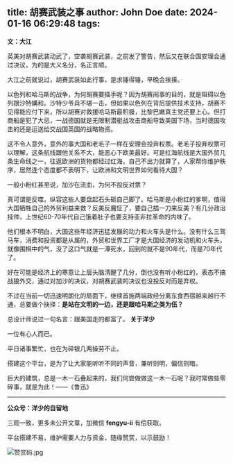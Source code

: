 title: 胡赛武装之事
author: John Doe
date: 2024-01-16 06:29:48
tags:
---
**文：大江**<!--more-->

英美对胡赛武装动武了，空袭胡赛武装，之前发了警告，然后又在联合国安理会通过决议，为的是大义名分，名正言顺。

大江之前就说过，胡赛武装如此行事，是求锤得锤，早晚会挨揍。

以色列和哈马斯的战争，为何胡赛要插手呢？因为胡赛闹事的目的，就是阻碍以色列跟沙特媾和。沙特少爷兵不堪一击，但如果以色列在背后提供技术支持，胡赛不见得能应付下来，所以胡赛对救援哈马斯最积极，比黎巴嫩真主党还要上心。但打商船是犯了大忌，一战德国就是无限制潜艇战攻击商船导致美国下场，当时德国攻击的还是运送给交战国英国的战略物资。

这不令人意外，意外的事大国和老毛子一样在安理会投弃权票。老毛子投弃权票可以理解，这条航线跟他关系不大，能恶心下欧美最好。可是红海航线是大国外贸几条生命线之一，往返欧洲的货物都经过红海，自己不出力就算了，人家帮你维护秩序，居然连个态度都不表明下，让欧洲和文明世界如何看待大国？

一般小粉红甚至说，加沙在流血，为何不投反对票？

真可谓是反噬，纵容这些人要盘起石头砸自己脚了。哈马斯是小粉红的爹啊，值得大国牺牲自己的外贸利益来救？反美反魔怔了，要自己插一刀来反美？有几分政治挂帅，上世纪60-70年代自己饿着肚子也要支持亚非拉革命的内味了。

他们根本不明白，大国这些年经济迅猛发展的动力和火车头是什么。没有什么三驾马车，消费和投资都是从属的，外贸和世界工厂才是大国经济的发动机和火车头，就像围棋中的气，没了这口气就是一潭死水，回到的就不是90年代，而是70年代了。

好在可能是经济上的寒意让上层头脑清醒了几分，倒也没有听小粉红的，表态不搞战狼外交，通过对加沙的决议，对胡赛武装的决议也没投反对而是弃权。

不过在当前一切迅速明朗化的局面下，继续首施两端政经分离东食西宿越来越行不通，总要做个抉择：**是站在文明的一边，还是跟哈马斯之类为伍？**

总设计师说过一句名言：跟美国走的都富了。
**关于洋少**

一位有心人而已。

平日诸事繁忙，也在为碎银几两操劳不止。

搭建这个平台，是为了让大家能听听不同的声音，兼听则明，偏信则暗。

巨大的建筑，总是一木一石叠起来的，我们何尝做做这一木一石呢？我时常做些零碎事，就是为此！——《鲁迅》

---

**公众号：洋少的自留地** 

三观一致，更多未公开文章，加微信 **fengyu-ii** 有偿获取。

平台搭建不易，维护需要人力与资金，随缘赞赏，以示鼓励！

![赞赏码.jpg](/images/shang.jpg)
